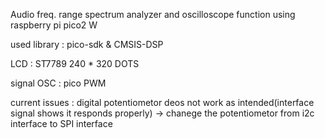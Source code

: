Audio freq. range spectrum analyzer and oscilloscope function using raspberry pi pico2 W

used library : pico-sdk & CMSIS-DSP

LCD : ST7789 240 * 320 DOTS

signal OSC : pico PWM

current issues : digital potentiometor deos not work as intended(interface signal shows it responds properly)
-> chanege the potentiometor from i2c interface to SPI interface
